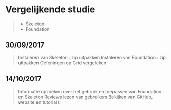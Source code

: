 # Vergelijkende studie

  > * Skeleton
  > * Foundation


## 30/09/2017

> Instaleren van Skeleton : zip uitpakken
> Instaleren van Foundation : zip uitpakken
> Oefeningen op Grid vergeleken

## 14/10/2017

> Informatie opzoeken over het gebruik en toepassen van Foundation en Skeleton
> Reviews lezen van gebruikers
> Bekijken van GitHub, website en tutorials

